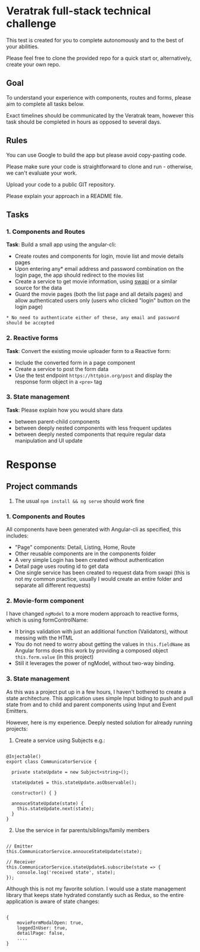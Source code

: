 # Veratrak full-stack technical challenge

This test is created for you to complete autonomously and to the best of your abilities.

Please feel free to clone the provided repo for a quick start or, alternatively, create your own repo.

## Goal

To understand your experience with components, routes and forms, please aim to complete all tasks below.

Exact timelines should be communicated by the Veratrak team, however this task should be completed in hours as opposed to several days.

## Rules

You can use Google to build the app but please avoid copy-pasting code.

Please make sure your code is straightforward to clone and run - otherwise, we can't evaluate your work.

Upload your code to a public GIT repository.

Please explain your approach in a README file.

## Tasks

### 1. Components and Routes

**Task**: Build a small app using the angular-cli:

- Create routes and components for login, movie list and movie details pages
- Upon entering any\* email address and password combination on the login page, the app should redirect to the movies list
- Create a service to get movie information, using [swapi](https://swapi.co) or a similar source for the data
- Guard the movie pages (both the list page and all details pages) and allow authenticated users only (users who clicked "login" button on the login page)

~~~~
* No need to authenticate either of these, any email and password should be accepted
~~~~

### 2. Reactive forms

**Task**: Convert the existing movie uploader form to a Reactive form:

- Include the converted form in a page component
- Create a service to post the form data
- Use the test endpoint `https://httpbin.org/post` and display the response form object in a `<pre>` tag

### 3. State management

**Task**: Please explain how you would share data

- between parent-child components
- between deeply nested components with less frequent updates
- between deeply nested components that require regular data manipulation and UI update


# Response

## Project commands

1. The usual `npm install && ng serve` should work fine


### 1. Components and Routes

All components have been generated with Angular-cli as specified, this includes:

- "Page" components: Detail, Listing, Home, Route
- Other reusable components are in the components folder
- A very simple Login has been created without authentication
- Detail page uses routing id to get data
- One single service has been created to request data from swapi (this is not my common practice, usually I would create an entire folder and separate all different requests)


### 2. Movie-form component

I have changed `ngModel` to a more modern approach to reactive forms, which is using formControlName:

- It brings validation with just an additional function (Validators), without messing with the HTML
- You do not need to worry about getting the values in `this.fieldName` as Angular forms does this work by providing a composed object `this.form.value` (in this project)
- Still it leverages the power of ngModel, without two-way binding.

### 3. State management

As this was a project put up in a few hours, I haven't bothered to create a state architecture. This application uses simple Input biding to push and pull state from and to child and parent components using Input and Event Emitters.

However, here is my experience. Deeply nested solution for already running projects:

1. Create a service using Subjects e.g.:

~~~~

@Injectable()
export class CommunicatorService {
 
  private stateUpdate = new Subject<string>();

  stateUpdate$ = this.stateUpdate.asObservable();

  constructor() { }

  annouceStateUpdate(state) {
    this.stateUpdate.next(state);
  }
}
~~~~

2. Use the service in far parents/siblings/family members

~~~~

// Emitter
this.CommunicatorService.annouceStateUpdate(state);

// Receiver
this.CommunicatorService.stateUpdate$.subscribe(state => {
    console.log('received state', state);
});

~~~~

Although this is not my favorite solution. I would use a state management library that keeps state hydrated constantly such as Redux, so the entire application is aware of state changes:


~~~~

{
    movieFormModalOpen: true,
    loggedInUser: true,
    detailPage: false,
    ....
}

~~~~